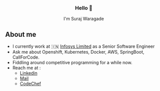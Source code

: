 <h3 align="center">Hello 🙏</h3>
<p align="center">
I'm Suraj Waragade
</p>

## About me

- I currently work at 🇮🇳 [Infosys Limited](https://www.infosys.com/) as a Senior Software Engineer
- Ask me about Openshift, Kubernetes, Docker, AWS, SpringBoot, CallForCode.
- Fiddling around competitive programming for a while now.
- Reach me at :
    - [Linkedin](https://www.linkedin.com/in/surajwaragade/)
    - [Mail](mailto:suraj_waragade@live.com)
    - [CodeChef](https://www.codechef.com/users/swaragade)

